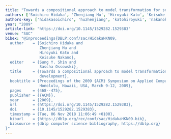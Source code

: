 ```yaml
---
title: "Towards a compositional approach to model transformation for software development"
authors: ['Soichiro Hidaka', 'Zhenjiang Hu', 'Hiroyuki Kato', 'Keisuke Nakano']
authors-key: ['hidakasoichiro', 'huzhenjiang', 'katohiroyuki', 'nakanokeisuke']
year: "2009"
article-link: "https://doi.org/10.1145/1529282.1529383"
venue: "SAC"
bibex: "@inproceedings{DBLP:conf/sac/HidakaHKN09,
  author    = {Soichiro Hidaka and
               Zhenjiang Hu and
               Hiroyuki Kato and
               Keisuke Nakano},
  editor    = {Sung Y. Shin and
               Sascha Ossowski},
  title     = {Towards a compositional approach to model transformation for software
               development},
  booktitle = {Proceedings of the 2009 {ACM} Symposium on Applied Computing (SAC),
               Honolulu, Hawaii, USA, March 9-12, 2009},
  pages     = {468--475},
  publisher = {{ACM}},
  year      = {2009},
  url       = {https://doi.org/10.1145/1529282.1529383},
  doi       = {10.1145/1529282.1529383},
  timestamp = {Tue, 06 Nov 2018 11:06:49 +0100},
  biburl    = {https://dblp.org/rec/conf/sac/HidakaHKN09.bib},
  bibsource = {dblp computer science bibliography, https://dblp.org}
}"
---
```


